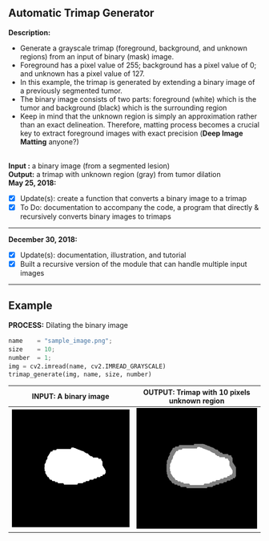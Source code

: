 ## Automatic Trimap Generator ##

<b>Description: </b> 
<ul>
<li/>Generate a grayscale trimap (foreground, background, and unknown regions) from an input of binary (mask) image.
<li/>Foreground has a pixel value of 255; background has a pixel value of 0; and unknown has a pixel value of 127.
<li/>In this example, the trimap is generated by extending a binary image of a previously segmented tumor. 
<li/>The binary image consists of two parts: foreground (white) which is the tumor and background (black) which is the surrounding region
<li/>Keep in mind that the unknown region is simply an approximation rather than an exact delineation. Therefore, matting process becomes a crucial key to extract foreground images with exact precision (<b>Deep Image Matting</b> anyone?)
</ul>
<br /><b>Input :</b> a binary image (from a segmented lesion)
<br /><b>Output:</b> a trimap with unknown region (gray) from tumor dilation
<br />
<b>May 25, 2018: </b> <br/>

- [x] Update(s): create a function that converts a binary image to a trimap
- [x] To Do: documentation to accompany the code, a program that directly & recursively converts binary images to trimaps 

---

<b>December 30, 2018: </b> <br/>

- [x] Update(s): documentation, illustration, and tutorial
- [x] Built a recursive version of the module that can handle multiple input images

---

## Example ##
**PROCESS:** Dilating the binary image <br/>
```python
name    = "sample_image.png";
size    = 10;
number  = 1;
img = cv2.imread(name, cv2.IMREAD_GRAYSCALE)
trimap_generate(img, name, size, number)
```
|**INPUT:** A binary image | **OUTPUT:** Trimap with 10 pixels unknown region <br/> |
|:----------:|:----------:|
|![alt text](./images/sample_image.png)| ![alt text](./images/10px_sample_image.png_1.png) | 

